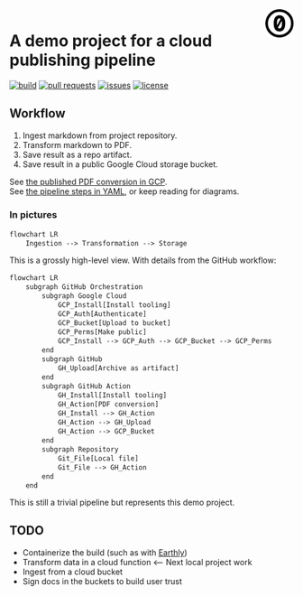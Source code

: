 <a href="./LICENSE.md">
<img src="./images/cc0.svg" alt="Creative Commons 0"
align="right" width="10%" height="auto"/>
</a>

# A demo project for a cloud publishing pipeline

[![build](https://github.com/binkley/publishing-pipeline/actions/workflows/pipeline.yml/badge.svg)](https://github.com/binkley/publishing-pipeline/actions)
[![pull requests](https://img.shields.io/github/issues-pr/binkley/publishing-pipeline.svg)](https://github.com/binkley/publishing-pipeline/pulls)
[![issues](https://img.shields.io/github/issues/binkley/publishing-pipeline.svg)](https://github.com/binkley/publishing-pipeline/issues/)
[![license](https://img.shields.io/badge/License-CC0_1.0-lightgrey.svg)](https://creativecommons.org/public-domain/cc0/)

## Workflow

1. Ingest markdown from project repository.
2. Transform markdown to PDF.
3. Save result as a repo artifact.
4. Save result in a public Google Cloud storage bucket.

See [the published PDF conversion in GCP](https://storage.googleapis.com/github-publishing-pipeline/example.pdf). <br>
See [the pipeline steps in YAML](./.github/workflows/pipeline.yml), or keep
reading for diagrams.

### In pictures

```mermaid
flowchart LR
    Ingestion --> Transformation --> Storage
```
This is a grossly high-level view.
With details from the GitHub workflow:

```mermaid
flowchart LR
    subgraph GitHub Orchestration 
        subgraph Google Cloud
            GCP_Install[Install tooling]
            GCP_Auth[Authenticate]
            GCP_Bucket[Upload to bucket]
            GCP_Perms[Make public]
            GCP_Install --> GCP_Auth --> GCP_Bucket --> GCP_Perms
        end
        subgraph GitHub
            GH_Upload[Archive as artifact]
        end 
        subgraph GitHub Action
            GH_Install[Install tooling]
            GH_Action[PDF conversion]
            GH_Install --> GH_Action
            GH_Action --> GH_Upload
            GH_Action --> GCP_Bucket
        end
        subgraph Repository
            Git_File[Local file]
            Git_File --> GH_Action
        end
    end
```
This is still a trivial pipeline but represents this demo project.

## TODO

- Containerize the build (such as with [Earthly](https://earthly.dev/))
- Transform data in a cloud function <-- Next local project work
- Ingest from a cloud bucket
- Sign docs in the buckets to build user trust

